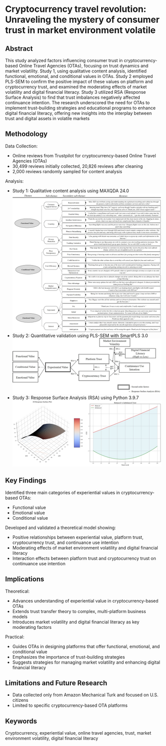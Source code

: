 # Cryptocurrency travel revolution: Unraveling the mystery of consumer trust in market environment volatile

## Abstract
This study analyzed factors influencing consumer trust in cryptocurrency-based Online Travel Agencies (OTAs), focusing on trust dynamics and market volatility. Study 1, using qualitative content analysis, identified functional, emotional, and conditional values in OTAs. Study 2 employed PLS-SEM to confirm the positive impact of these values on platform and cryptocurrency trust, and examined the moderating effects of market volatility and digital financial literacy. Study 3 utilized RSA (Response Surface Analysis) to find that trust imbalances negatively affected continuance intention. The research underscored the need for OTAs to implement trust-building strategies and educational programs to enhance digital financial literacy, offering new insights into the interplay between trust and digital assets in volatile markets

## Methodology
Data Collection:
- Online reviews from Trustpilot for cryptocurrency-based Online Travel Agencies (OTAs)
- 30,499 reviews initially collected, 20,826 reviews after cleaning
- 2,000 reviews randomly sampled for content analysis

Analysis:
- Study 1: Qualitative content analysis using MAXQDA 24.0
  <img src="https://github.com/WineGrasshopper/Cryptocurrency_travel_revolution/blob/8d8bcc0252f4ab0b1df259468bff31f6cf0cb6ed/Figure/FIGURE%202.%20Content%20analysis%20of%20customer%20experiential%20value%20in%20cryptocurrency-based%20OTAs.jpg?raw=true" alt="Figure 5" width="600"/>
- Study 2: Quantitative validation using PLS-SEM with SmartPLS 3.0
  <img src="https://github.com/WineGrasshopper/Cryptocurrency_travel_revolution/blob/8d8bcc0252f4ab0b1df259468bff31f6cf0cb6ed/Figure/FIGURE%203.%20Proposed%20theoretical%20framework..jpg?raw=true" alt="Figure 5" width="600"/>
- Study 3: Response Surface Analysis (RSA) using Python 3.9.7
  <img src="https://github.com/WineGrasshopper/Cryptocurrency_travel_revolution/blob/8d8bcc0252f4ab0b1df259468bff31f6cf0cb6ed/Figure/FIGURE%206.%20Results%20of%20RSA.jpg?raw=true" alt="Figure 5" width="600"/>

## Key Findings
Identified three main categories of experiential values in cryptocurrency-based OTAs:
- Functional value
- Emotional value
- Conditional value

Developed and validated a theoretical model showing:
- Positive relationships between experiential value, platform trust, cryptocurrency trust, and continuance use intention
- Moderating effects of market environment volatility and digital financial literacy
- Interaction effects between platform trust and cryptocurrency trust on continuance use intention

## Implications
Theoretical:
- Advances understanding of experiential value in cryptocurrency-based OTAs
- Extends trust transfer theory to complex, multi-platform business models
- Introduces market volatility and digital financial literacy as key moderating factors

Practical:
- Guides OTAs in designing platforms that offer functional, emotional, and conditional value
- Emphasizes the importance of trust-building strategies
- Suggests strategies for managing market volatility and enhancing digital financial literacy

## Limitations and Future Research
- Data collected only from Amazon Mechanical Turk and focused on U.S. citizens
- Limited to specific cryptocurrency-based OTA platforms

## Keywords
Cryptocurrency, experiential value, online travel agencies, trust, market environment volatility, digital financial literacy
